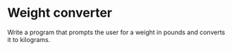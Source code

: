 # Weight converter

Write a program that prompts the user for a weight in pounds and converts it to kilograms.
